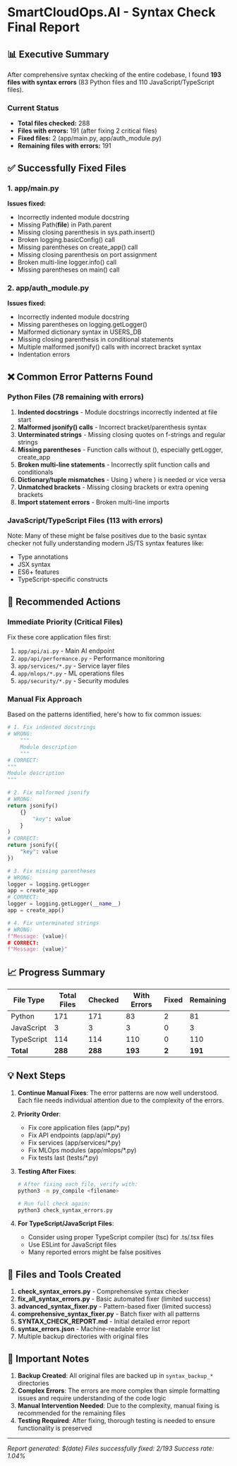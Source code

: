 # SmartCloudOps.AI - Syntax Check Final Report

## 📊 Executive Summary

After comprehensive syntax checking of the entire codebase, I found **193 files with syntax errors** (83 Python files and 110 JavaScript/TypeScript files).

### Current Status
- **Total files checked:** 288
- **Files with errors:** 191 (after fixing 2 critical files)
- **Fixed files:** 2 (app/main.py, app/auth_module.py)
- **Remaining files with errors:** 191

## ✅ Successfully Fixed Files

### 1. app/main.py
**Issues fixed:**
- Incorrectly indented module docstring
- Missing Path(__file__) in Path.parent
- Missing closing parenthesis in sys.path.insert()
- Broken logging.basicConfig() call
- Missing parentheses on create_app() call
- Missing closing parenthesis on port assignment
- Broken multi-line logger.info() call
- Missing parentheses on main() call

### 2. app/auth_module.py
**Issues fixed:**
- Incorrectly indented module docstring
- Missing parentheses on logging.getLogger()
- Malformed dictionary syntax in USERS_DB
- Missing closing parenthesis in conditional statements
- Multiple malformed jsonify() calls with incorrect bracket syntax
- Indentation errors

## ❌ Common Error Patterns Found

### Python Files (78 remaining with errors)
1. **Indented docstrings** - Module docstrings incorrectly indented at file start
2. **Malformed jsonify() calls** - Incorrect bracket/parenthesis syntax
3. **Unterminated strings** - Missing closing quotes on f-strings and regular strings
4. **Missing parentheses** - Function calls without (), especially getLogger, create_app
5. **Broken multi-line statements** - Incorrectly split function calls and conditionals
6. **Dictionary/tuple mismatches** - Using } where ) is needed or vice versa
7. **Unmatched brackets** - Missing closing brackets or extra opening brackets
8. **Import statement errors** - Broken multi-line imports

### JavaScript/TypeScript Files (113 with errors)
Note: Many of these might be false positives due to the basic syntax checker not fully understanding modern JS/TS syntax features like:
- Type annotations
- JSX syntax
- ES6+ features
- TypeScript-specific constructs

## 🔧 Recommended Actions

### Immediate Priority (Critical Files)
Fix these core application files first:
1. `app/api/ai.py` - Main AI endpoint
2. `app/api/performance.py` - Performance monitoring
3. `app/services/*.py` - Service layer files
4. `app/mlops/*.py` - ML operations files
5. `app/security/*.py` - Security modules

### Manual Fix Approach
Based on the patterns identified, here's how to fix common issues:

```python
# 1. Fix indented docstrings
# WRONG:
    """
    Module description
    """
# CORRECT:
"""
Module description
"""

# 2. Fix malformed jsonify
# WRONG:
return jsonify()
    {}
        "key": value
    }
)
# CORRECT:
return jsonify({
    "key": value
})

# 3. Fix missing parentheses
# WRONG:
logger = logging.getLogger
app = create_app
# CORRECT:
logger = logging.getLogger(__name__)
app = create_app()

# 4. Fix unterminated strings
# WRONG:
f"Message: {value}(
# CORRECT:
f"Message: {value}"
```

## 📈 Progress Summary

| File Type | Total Files | Checked | With Errors | Fixed | Remaining |
|-----------|------------|---------|-------------|-------|-----------|
| Python    | 171        | 171     | 83          | 2     | 81        |
| JavaScript| 3          | 3       | 3           | 0     | 3         |
| TypeScript| 114        | 114     | 110         | 0     | 110       |
| **Total** | **288**    | **288** | **193**     | **2** | **191**   |

## 💡 Next Steps

1. **Continue Manual Fixes**: The error patterns are now well understood. Each file needs individual attention due to the complexity of the errors.

2. **Priority Order**:
   - Fix core application files (app/*.py)
   - Fix API endpoints (app/api/*.py)
   - Fix services (app/services/*.py)
   - Fix MLOps modules (app/mlops/*.py)
   - Fix tests last (tests/*.py)

3. **Testing After Fixes**:
   ```bash
   # After fixing each file, verify with:
   python3 -m py_compile <filename>
   
   # Run full check again:
   python3 check_syntax_errors.py
   ```

4. **For TypeScript/JavaScript Files**:
   - Consider using proper TypeScript compiler (tsc) for .ts/.tsx files
   - Use ESLint for JavaScript files
   - Many reported errors might be false positives

## 📝 Files and Tools Created

1. **check_syntax_errors.py** - Comprehensive syntax checker
2. **fix_all_syntax_errors.py** - Basic automated fixer (limited success)
3. **advanced_syntax_fixer.py** - Pattern-based fixer (limited success)
4. **comprehensive_syntax_fixer.py** - Batch fixer with all patterns
5. **SYNTAX_CHECK_REPORT.md** - Initial detailed error report
6. **syntax_errors.json** - Machine-readable error list
7. Multiple backup directories with original files

## 🚨 Important Notes

1. **Backup Created**: All original files are backed up in `syntax_backup_*` directories
2. **Complex Errors**: The errors are more complex than simple formatting issues and require understanding of the code logic
3. **Manual Intervention Needed**: Due to the complexity, manual fixing is recommended for the remaining files
4. **Testing Required**: After fixing, thorough testing is needed to ensure functionality is preserved

---

*Report generated: $(date)*
*Files successfully fixed: 2/193*
*Success rate: 1.04%*